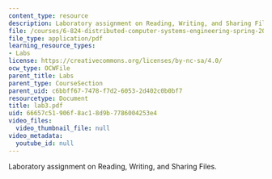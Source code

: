 ```yaml
---
content_type: resource
description: Laboratory assignment on Reading, Writing, and Sharing Files.
file: /courses/6-824-distributed-computer-systems-engineering-spring-2006/66657c51906f8ac18d9b7786004253e4_lab3.pdf
file_type: application/pdf
learning_resource_types:
- Labs
license: https://creativecommons.org/licenses/by-nc-sa/4.0/
ocw_type: OCWFile
parent_title: Labs
parent_type: CourseSection
parent_uid: c6bbff67-7478-f7d2-6053-2d402c0b0bf7
resourcetype: Document
title: lab3.pdf
uid: 66657c51-906f-8ac1-8d9b-7786004253e4
video_files:
  video_thumbnail_file: null
video_metadata:
  youtube_id: null
---
```

Laboratory assignment on Reading, Writing, and Sharing Files.